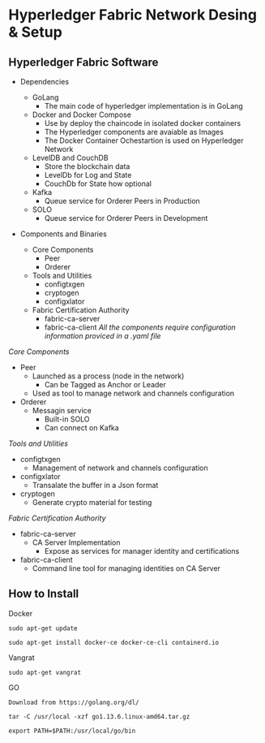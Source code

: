 # Hyperledger Fabric Network Desing & Setup

## Hyperledger Fabric Software

- Dependencies
    - GoLang
        - The main code of hyperledger implementation is in GoLang
    - Docker and Docker Compose
        - Use by deploy the chaincode in isolated docker containers
        - The Hyperledger components are avaiable as Images
        - The Docker Container Ochestartion is used on Hyperledger Network
    - LevelDB and CouchDB
        - Store the blockchain data
        - LevelDb for Log and State
        - CouchDb for State how optional
    - Kafka
        - Queue service for Orderer Peers in Production
    - SOLO
        - Queue service for Orderer Peers in Development

- Components and Binaries
    - Core Components
        - Peer
        - Orderer
    - Tools and Utilities
        - configtxgen
        - cryptogen
        - configxlator
    - Fabric Certification Authority
        - fabric-ca-server
        - fabric-ca-client
_All the components require configuration information proviced in a .yaml file_

*Core Components*
- Peer
    - Launched as a process (node in the network)
        - Can be Tagged as Anchor or Leader
    - Used as tool to manage network and channels configuration
- Orderer
    - Messagin service 
        - Built-in SOLO
        - Can connect on Kafka

*Tools and Utilities*
- configtxgen
    - Management of network and channels configuration
- configxlator
    - Transalate the buffer in a Json format
- cryptogen
    - Generate crypto material for testing

*Fabric Certification Authority*
- fabric-ca-server
    - CA Server Implementation
        - Expose as services for manager identity and certifications
- fabric-ca-client
    - Command line tool for managing identities on CA Server

## How to Install

Docker
~~~
sudo apt-get update

sudo apt-get install docker-ce docker-ce-cli containerd.io
~~~

Vangrat
~~~
sudo apt-get vangrat
~~~

GO
~~~
Download from https://golang.org/dl/

tar -C /usr/local -xzf go1.13.6.linux-amd64.tar.gz

export PATH=$PATH:/usr/local/go/bin
~~~

